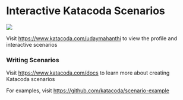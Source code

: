 # Interactive Katacoda Scenarios

[![](http://shields.katacoda.com/katacoda/udaymahanthi/count.svg)](https://www.katacoda.com/udaymahanthi "Get your profile on Katacoda.com")

Visit https://www.katacoda.com/udaymahanthi to view the profile and interactive scenarios

### Writing Scenarios
Visit https://www.katacoda.com/docs to learn more about creating Katacoda scenarios

For examples, visit https://github.com/katacoda/scenario-example
